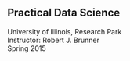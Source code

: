 ## Practical Data Science
University of Illinois, Research Park  
Instructor: Robert J. Brunner  
Spring 2015  


